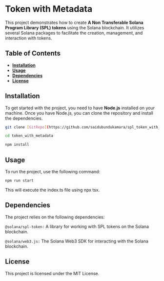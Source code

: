 # **Token with Metadata**

This project demonstrates how to create **A Non Transferable Solana Program Library (SPL) tokens**  using the Solana blockchain. It utilizes several Solana packages to facilitate the creation, management, and interaction with tokens.

## **Table of Contents**

- [**Installation**](#installation)
- [**Usage**](#usage)
- [**Dependencies**](#dependencies)
- [**License**](#license)

## **Installation**

To get started with the project, you need to have **Node.js** installed on your machine. Once you have Node.js, you can clone the repository and install the dependencies.

```bash
git clone [GitRepo](https://github.com/saidubundukamara/spl_token_with_transfer_fees)

cd token_with_metadata

npm install
```

## **Usage**
To run the project, use the following command:

```bash
npm run start
```
This will execute the index.ts file using npx tsx.

## **Dependencies**
The project relies on the following dependencies:

`@solana/spl-token:` A library for working with SPL tokens on the Solana blockchain.

`@solana/web3.js:` The Solana Web3 SDK for interacting with the Solana blockchain.

## **License**

This project is licensed under the MIT License.

